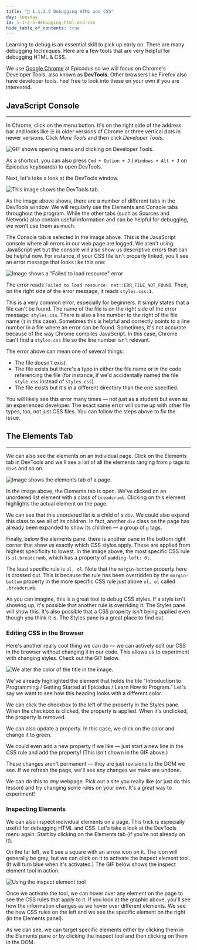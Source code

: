 ```yaml
---
title: "📓 1.1.2.5 Debugging HTML and CSS"
day: tuesday
id: 1-1-2-5-debugging-html-and-css
hide_table_of_contents: true
---
```


Learning to debug is an essential skill to pick up early on. There are many debugging techniques. Here are a few tools that are very helpful for debugging HTML & CSS.

We use [Google Chrome](https://www.google.com/chrome/browser/) at Epicodus so we will focus on Chrome's Developer Tools, also known as **DevTools**. Other browsers like Firefox also have developer tools. Feel free to look into these on your own if you are interested.

## JavaScript Console

---

In Chrome, click on the menu button. It's on the right side of the address bar and looks like ☰ in older versions of Chrome or three vertical dots in newer versions. Click _More Tools_ and then click _Developer Tools_.

![GIF shows opening menu and clicking on Developer Tools.](https://learnhowtoprogram.s3.us-west-2.amazonaws.com/INTRO/week1-html-css/Week-1-2020-images/open-dev-tools-2.gif)

As a shortcut, you can also press `Cmd + Option + J` ( `Windows + Alt + J` on Epicodus keyboards) to open DevTools.

Next, let's take a look at the DevTools window.

![This image shows the DevTools tab.](https://learnhowtoprogram.s3.us-west-2.amazonaws.com/INTRO/week1-html-css/Week-1-2020-images/dev-tools-tab.png)

As the image above shows, there are a number of different tabs in the DevTools window. We will regularly use the Elements and Console tabs throughout the program. While the other tabs (such as Sources and Network) also contain useful information and can be helpful for debugging, we won't use them as much.

The Console tab is selected in the image above. This is the JavaScript console where all errors in our web page are logged. We aren't using JavaScript yet but the console will also show us descriptive errors that can be helpful now. For instance, if your CSS file isn't properly linked, you'll see an error message that looks like this one: 

![Image shows a "Failed to load resource" error](https://learnhowtoprogram.s3.us-west-2.amazonaws.com/INTRO/week1-html-css/Week-1-2020-images/file-not-found-error.png)

The error reads `Failed to load resource: net::ERR_FILE_NOT_FOUND`. Then, on the right side of the error message, it reads `styles.css:1`. 

This is a very common error, especially for beginners. It simply states that a file can't be found. The name of the file is on the right side of the error message: `styles.css`. There is also a line number to the right of the file name (`1` in this case). Sometimes this is helpful and correctly points to a line number in a file where an error can be found. Sometimes, it's not accurate because of the way Chrome compiles JavaScript. In this case, Chrome can't find a `styles.css` file so the line number isn't relevant.

The error above can mean one of several things:

* The file doesn't exist.
* The file exists but there's a typo in either the file name or in the code referencing the file (for instance, if we'd accidentally named the file `style.css` instead of `styles.css`).
* The file exists but it's in a different directory than the one specified.

You will likely see this error many times — not just as a student but even as an experienced developer. The exact same error will come up with other file types, too, not just CSS files. You can follow the steps above to fix the issue.

## The Elements Tab

---

We can also see the elements on an individual page. Click on the Elements tab in DevTools and we'll see a list of all the elements ranging from `p` tags to `div`s and so on.

![Image shows the elements tab of a page.](https://learnhowtoprogram.s3.us-west-2.amazonaws.com/INTRO/week1-html-css/Week-1-2020-images/elements-tab.png)

In the image above, the Elements tab is open. We've clicked on an unordered list element with a class of `breadcrumb`. Clicking on this element highlights the actual element on the page.

We can see that this unordered list is a child of a `div`. We could also expand this class to see all of its children. In fact, another `div` class on the page has already been expanded to show its children — a group of `p` tags.

Finally, below the elements pane, there is another pane in the bottom right corner that show us exactly which CSS styles apply. These are applied from highest specificity to lowest. In the image above, the most specific CSS rule is `ul.breadcrumb`, which has a property of `padding-left: 0;`.

The least specific rule is `ul, ol`. Note that the `margin-bottom` property here is crossed out. This is because the rule has been overridden by the `margin-bottom` property in the more specific CSS rule just above `ul, ol` called `.breadcrumb`.

As you can imagine, this is a great tool to debug CSS styles. If a style isn't showing up, it's possible that another rule is overriding it. The Styles pane will show this. It's also possible that a CSS property isn't being applied even though you think it is. The Styles pane is a great place to find out.

### Editing CSS in the Browser

Here's another really cool thing we can do — we can actively edit our CSS in the browser without changing it in our code. This allows us to experiment with changing styles. Check out the GIF below.

![We alter the color of the title in the image.](https://learnhowtoprogram.s3.us-west-2.amazonaws.com/INTRO/week1-html-css/Week-1-2020-images/changing-styles-dev-tools.gif)

We've already highlighted the element that holds the tile "Introduction to Programming / Getting Started at Epicodus / Learn How to Program." Let's say we want to see how this heading looks with a different color.

We can click the checkbox to the left of the property in the Styles pane. When the checkbox is clicked, the property is applied. When it's unclicked, the property is removed.

We can also update a property. In this case, we click on the color and change it to green.

We could even add a new property if we like — just start a new line in the CSS rule and add the property! (This isn't shown in the GIF above.)

These changes aren't permanent — they are just revisions to the DOM we see. If we refresh the page, we'll see any changes we make are undone.

We can do this to _any_ webpage. Pick out a site you really like (or just do this lesson) and try changing some rules on your own. It's a great way to experiment!

### Inspecting Elements

We can also inspect individual elements on a page. This trick is especially useful for debugging HTML and CSS. Let's take a look at the DevTools menu again. Start by clicking on the Elements tab (if you're not already on it).

On the far left, we'll see a square with an arrow icon on it. The icon will generally be gray, but we can click on it to activate the inspect element tool. (It will turn blue when it's activated.) The GIF below shows the inspect element tool in action.

![Using the inspect element tool](https://learnhowtoprogram.s3.us-west-2.amazonaws.com/INTRO/week1-html-css/Week-1-2020-images/inspecting-element.gif)

Once we activate the tool, we can hover over any element on the page to see the CSS rules that apply to it. If you look at the graphic above, you'll see how the information changes as we hover over different elements. We see the new CSS rules on the left and we see the specific element on the right (in the Elements panel).

As we can see, we can target specific elements either by clicking them in the Elements pane _or_ by clicking the inspect tool and then clicking on them in the DOM.
